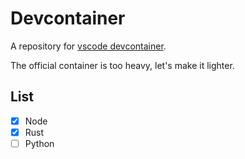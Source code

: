 # Devcontainer

A repository for [vscode devcontainer](https://containers.dev/).

The official container is too heavy, let's make it lighter.
## List 

- [x] Node 
- [x] Rust
- [ ] Python